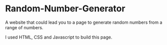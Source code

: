 # Random-Number-Generator
A website that could lead you to a page to generate random numbers from a range of numbers.

I used HTML, CSS and Javascript to build this page.
